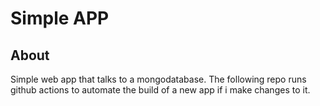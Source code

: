 # Simple APP

## About
Simple web app that talks to a mongodatabase. The following repo runs github actions to automate the build of a new app if i make changes to it.